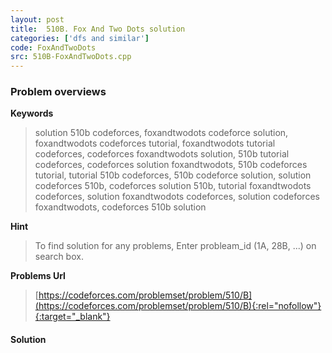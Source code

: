 ```yaml
---
layout: post
title:  510B. Fox And Two Dots solution
categories: ['dfs and similar']
code: FoxAndTwoDots
src: 510B-FoxAndTwoDots.cpp
---
```

### **Problem overviews**

**Keywords**
> solution 510b codeforces, foxandtwodots codeforce solution, foxandtwodots codeforces tutorial, foxandtwodots tutorial codeforces, codeforces foxandtwodots solution, 510b tutorial codeforces, codeforces solution foxandtwodots, 510b codeforces tutorial, tutorial 510b codeforces, 510b codeforce solution, solution codeforces 510b, codeforces solution 510b, tutorial foxandtwodots codeforces, solution foxandtwodots codeforces, solution codeforces foxandtwodots, codeforces 510b solution

**Hint**
> To find solution for any problems, Enter probleam_id (1A, 28B, ...) on search box. 

**Problems Url**
> [https://codeforces.com/problemset/problem/510/B](https://codeforces.com/problemset/problem/510/B){:rel="nofollow"}{:target="_blank"}

#### **Solution**



